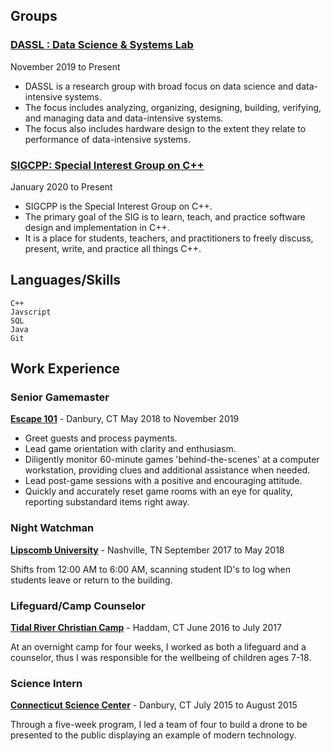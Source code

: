 ---
---
## Groups

### [DASSL : Data Science & Systems Lab](http://calebGarrick.github.io)

November 2019 to Present

- DASSL is a research group with broad focus on data science and data-intensive systems.
- The focus includes analyzing, organizing, designing, building, verifying, and managing data and data-intensive systems.
- The focus also includes hardware design to the extent they relate to performance of data-intensive systems.

### [SIGCPP: Special Interest Group on C++](http://sigcpp.github.io)

January 2020 to Present

- SIGCPP is the Special Interest Group on C++.
- The primary goal of the SIG is to learn, teach, and practice software design and implementation in C++.
- It is a place for students, teachers, and practitioners to freely discuss, present, write, and practice all things C++.

## Languages/Skills

```
C++
Javscript
SQL
Java
Git
```

## Work Experience

### Senior Gamemaster

[**Escape 101**](https://www.esc101.com/) - Danbury, CT
May 2018 to November 2019

- Greet guests and process payments.
- Lead game orientation with clarity and enthusiasm.
- Diligently monitor 60-minute games 'behind-the-scenes' at a computer workstation, providing clues and additional
assistance when needed.
- Lead post-game sessions with a positive and encouraging attitude.
- Quickly and accurately reset game rooms with an eye for quality, reporting substandard items right away.

### Night Watchman

[**Lipscomb University**](https://www.lipscomb.edu/) - Nashville, TN
September 2017 to May 2018

Shifts from 12:00 AM to 6:00 AM, scanning student ID's to log when students leave or return to the building.

### Lifeguard/Camp Counselor

[**Tidal River Christian Camp**](https://www.tidalriverchristiancamp.com/) - Haddam, CT
June 2016 to July 2017

At an overnight camp for four weeks, I worked as both a lifeguard and a counselor, thus I was responsible for the wellbeing
of children ages 7-18.

### Science Intern

[**Connecticut Science Center**](https://ctsciencecenter.org/) - Danbury, CT
July 2015 to August 2015

Through a five-week program, I led a team of four to build a drone to be presented to the public displaying an example of
modern technology.
